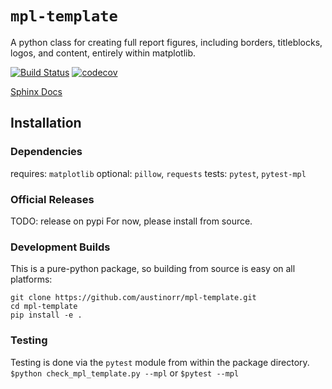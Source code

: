 # `mpl-template`
A python class for creating full report figures, including borders, titleblocks, logos, and content, entirely within matplotlib.

[![Build Status](https://travis-ci.org/austinorr/mpl-template.svg)](https://travis-ci.org/austinorr/mpl-template)
[![codecov](https://codecov.io/gh/austinorr/mpl-template/branch/master/graph/badge.svg)](https://codecov.io/gh/austinorr/mpl-template)

[Sphinx Docs](https://austinorr.github.io/mpl-template/)

## Installation
### Dependencies
requires: `matplotlib`
optional: `pillow`, `requests`
tests: `pytest`, `pytest-mpl`

### Official Releases
TODO: release on pypi
For now, please install from source.

### Development Builds
This is a pure-python package, so building from source is easy on all platforms:
```
git clone https://github.com/austinorr/mpl-template.git
cd mpl-template
pip install -e .
```
### Testing
Testing is done via the `pytest` module from within the package directory.
`$python check_mpl_template.py --mpl`
or
`$pytest --mpl`
